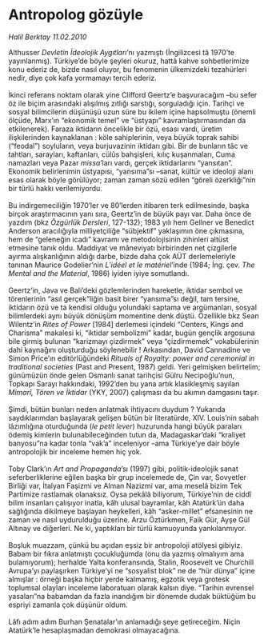 # Antropolog gözüyle

*Halil Berktay 11.02.2010*

<div class="taraf_structure_2col_1zq">
<div class="margen_n">



 <p>Althusser <i>Devletin İdeolojik Aygıtları</i>’nı yazmıştı (İngilizcesi tâ 1970’te yayınlanmış). Türkiye’de böyle şeyleri okuruz, hattâ kahve sohbetlerimize konu ederiz de, bizde nasıl oluyor, bu fenomenin ülkemizdeki tezahürleri nedir, diye çok kafa yormamayı tercih ederiz. <br/><br/>İkinci referans noktam olarak yine Clifford Geertz’e başvuracağım –bu sefer öz ile biçim arasındaki alışılmış zıtlığı sarstığı, sorguladığı için. Tarihçi ve sosyal bilimcilerin düşünüşü uzun süre bu ikilem içine hapsolmuştu (önemli ölçüde, Marx’ın “ekonomik temel” ve “üstyapı” kavramlaştırmasından da etkilenerek). Faraza iktidarın öncelikle bir özü, esası vardı, üretim ilişkilerinden kaynaklanan : köle sahiplerinin, veya büyük toprak sahibi (“feodal”) soyluların, veya burjuvazinin iktidarı gibi. Bir de bunların tâc ve tahtları, sarayları, kaftanları, cülûs bahşişleri, kılıç kuşanmaları, Cuma namazları veya Pazar <i>missa</i>’ları vardı, gerçek iktidarlarını “yansıtan”. Ekonomik belirlenimin üstyapısı, “yansıma”sı –sanat, kültür ve ideoloji alanı esas olarak böyle görülüyor; zaman zaman sözü edilen “göreli özerkliği”nin bir türlü hakkı verilemiyordu. <br/><br/>Bu indirgemeciliğin 1970’ler ve 80’lerden itibaren terk edilmesinde, başka birçok araştırmacının yanı sıra, Geertz’in de büyük payı var. Daha önce de yazdım (bkz <i>Özgürlük Dersleri</i>, 127-132); 1983 yılı hem Gellner ve Benedict Anderson aracılığıyla milliyetçiliğe “sübjektif” yaklaşımın öne çıkmasına, hem de “geleneğin icadı” kavramı ve metodolojisinin zihinleri altüst etmesine tanık oldu. Maddiyat ve mâneviyatı birbirinden net çizgilerle ayırma alışkanlığının aldığı darbe, bizde daha çok AÜT derlemeleriyle tanınan Maurice Godelier’nin <i>L’idéel et le matériel</i>’inde (1984; İng. çev. <i>The Mental and the Material</i>, 1986) iyiden iyiye somutlandı. <br/><br/>Geertz’in, Java ve Bali’deki gözlemlerinden hareketle, iktidar sembol ve törenlerinin “asıl gerçek”liğin basit birer “yansıma”sı değil, tam tersine, iktidarın özü ve ta kendisi olduğu yolundaki saptama ve argümanları, sosyal bilimlerdeki aynı büyük dönüşüm momentine denk düştü. Özellikle bkz Sean Wilentz’in <i>Rites of Power</i> [1984] derlemesi içindeki “Centers, Kings and Charisma” makalesi ki, “iktidar sembolizmi” kadar, bugün gençlik argosuna bile girmiş bulunan “karizmayı çizdirmek” veya “çizdirmemek” vokabülerinin dahi kaynağını oluşturduğu söylenebilir ! Arkasından, David Cannadine ve Simon Price’ın editörlüğündeki <i>Rituals of Royalty: power and ceremonial in traditional societies</i> (Past and Present, 1987) geldi. Yeri gelmişken belirtelim; günümüzün önde gelen Osmanlı sanat tarihçisi Gülru Necipoğlu’nun, Topkapı Sarayı hakkındaki, 1992’den bu yana artık klasikleşmiş sayılan <i>Mimarî, Tören ve İktidar</i> (YKY, 2007) çalışması da bu akımın damgasını taşır. <br/><br/>Şimdi, bütün bunları neden anlatmak ihtiyacını duydum ? Yukarıda saydıklarımdan başlayarak gelişen bütün bir literatürde, XIV. Louis’nin sabah lâzımlığına oturduğunda (<i>le petit lever</i>) huzurunda hangi büyük paraları ödemiş kimlerin bulunabileceğinden tutun da, Madagaskar’daki “kraliyet banyosu”na kadar tonla “vak’a” inceleniyor –ama Türkiye’ye dair böyle antropolojik bir inceleme hemen hiç yok. <br/><br/>Toby Clark’ın <i>Art and Propaganda</i>’sı (1997) gibi, politik-ideolojik sanat seferberliklerine eğilen başka bir grup incelemede de, Çin var, Sovyetler Birliği var, İtalyan Faşizmi ve Alman Nazizmi var, ama meselâ bizim Tek Partimize rastlamak olanaksız. Oysa pekâlâ biliyorum, Türkiye’nin de ciddî bilim insanları çalışıyor inatla, kâh ulusal bayramlar, kâh Atatürk’ün daha sağlığında dikilmeye başlayan heykelleri, kâh “asker-millet” efsanesinin ne zaman ve nasıl uydurulduğu üzerine. Arzu Öztürkmen, Faik Gür, Ayşe Gül Altınay ve diğerleri. Ne ki, yaptıkları bir türlü kamuoyunda yankılanmıyor. <br/><br/>Boşluk muazzam, çünkü bu açıdan eşsiz bir antropoloji atölyesi gibiyiz. Babam bir fıkra anlatmıştı çocukluğumda (onu da yazmış olmalıyım ama bulamıyorum); herhalde Yalta konferansında, Stalin, Roosevelt ve Churchill Avrupa’yı paylaşırken Türkiye’yi ne “sosyalist blok” ne de “hür dünya” içine almışlar : örneği başka hiçbir yerde kalmamış, egzotik veya grotesk toplumsal olayları inceleme laboratuarı olarak kalsın diye. “Tarihin evrensel yasaları”na babamdan da fazla inandığım bir dönemde dudak büktüğüm bu espriyi zamanla çok düşünür oldum. <br/><br/>Lâfı adım adım Burhan Şenatalar’ın anlamadığı şeye getireceğim. Niçin Atatürk’le hesaplaşmadan demokrasi olmayacağına. </p>
<br/>
<br/>
<br/>



<br/>


<div id="taraf_not">
</div>

</div>


</div>
